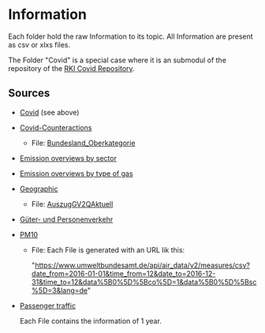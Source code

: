 # Information

Each folder hold the raw Information to its topic.
All Information are present as csv or xlxs files.

The Folder "Covid" is a special case  where it is an submodul of the repository of the [RKI Covid Repository](https://github.com/robert-koch-institut/SARS-CoV-2-Infektionen_in_Deutschland).

## Sources

- [Covid](https://github.com/robert-koch-institut/SARS-CoV-2-Infektionen_in_Deutschland) (see above)
- [Covid-Counteractions](https://www.corona-daten-deutschland.de/dataset)
  - File: [Bundesland_Oberkategorie](https://www.corona-daten-deutschland.de/dataset/massnahmen_oberkategorien_bundeslaender)
- [Emission overviews by sector](https://www.umweltbundesamt.de/sites/default/files/medien/361/dokumente/2023_03_15_em_entwicklung_in_d_ksg-sektoren_pm.xlsx)
- [Emission overviews by type of gas](https://www.umweltbundesamt.de/sites/default/files/medien/361/dokumente/2023_03_15_em_entwicklung_in_d_ksg-sektoren_pm.xlsx)
- [Geographic](https://www.destatis.de/DE/Themen/Laender-Regionen/_inhalt.html)
  - File: [AuszugGV2QAktuell](https://www.destatis.de/DE/Themen/Laender-Regionen/Regionales/Gemeindeverzeichnis/Administrativ/Archiv/GVAuszugQ/AuszugGV2QAktuell.html)
- [Güter- und Personenverkehr](https://www.destatis.de/DE/Themen/Branchen-Unternehmen/Transport-Verkehr/_Grafik/_Interaktiv/gueter-personenverkehr.html)
- [PM10](https://www.umweltbundesamt.de/daten/luft/luftdaten)
  - File: Each File is generated with an URL lik this:

    "https://www.umweltbundesamt.de/api/air_data/v2/measures/csv?date_from=2016-01-01&time_from=12&date_to=2016-12-31&time_to=12&data%5B0%5D%5Bco%5D=1&data%5B0%5D%5Bsc%5D=3&lang=de"
    
 - [Passenger traffic](https://ec.europa.eu/eurostat/databrowser/explore/all/transp?lang=de&display=list&sort=date)

    Each File contains the information of 1 year.
